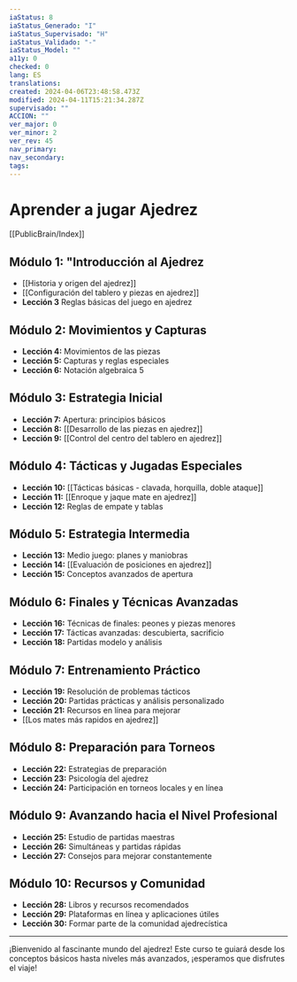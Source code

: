 ```yaml
---
iaStatus: 8
iaStatus_Generado: "I"
iaStatus_Supervisado: "H"
iaStatus_Validado: "-"
iaStatus_Model: ""
a11y: 0
checked: 0
lang: ES
translations: 
created: 2024-04-06T23:48:58.473Z
modified: 2024-04-11T15:21:34.287Z
supervisado: ""
ACCION: ""
ver_major: 0
ver_minor: 2
ver_rev: 45
nav_primary: 
nav_secondary: 
tags:
---
```

# Aprender a jugar Ajedrez

[[PublicBrain/Index]]

## Módulo 1: "Introducción al Ajedrez
- [[Historia y origen del ajedrez]]
- [[Configuración del tablero y piezas en ajedrez]]
- **Lección 3** Reglas básicas del juego en ajedrez

## Módulo 2: Movimientos y Capturas
- **Lección 4:** Movimientos de las piezas
- **Lección 5:** Capturas y reglas especiales
- **Lección 6:** Notación algebraica
5
## Módulo 3: Estrategia Inicial
- **Lección 7:** Apertura: principios básicos
- **Lección 8:** [[Desarrollo de las piezas en ajedrez]]
- **Lección 9:** [[Control del centro del tablero en ajedrez]]

## Módulo 4: Tácticas y Jugadas Especiales
- **Lección 10:** [[Tácticas básicas - clavada, horquilla, doble ataque]]
- **Lección 11:** [[Enroque y jaque mate en ajedrez]]
- **Lección 12:** Reglas de empate y tablas

## Módulo 5: Estrategia Intermedia
- **Lección 13:** Medio juego: planes y maniobras
- **Lección 14:** [[Evaluación de posiciones en ajedrez]]
- **Lección 15:** Conceptos avanzados de apertura

## Módulo 6: Finales y Técnicas Avanzadas
- **Lección 16:** Técnicas de finales: peones y piezas menores
- **Lección 17:** Tácticas avanzadas: descubierta, sacrificio
- **Lección 18:** Partidas modelo y análisis

## Módulo 7: Entrenamiento Práctico
- **Lección 19:** Resolución de problemas tácticos
- **Lección 20:** Partidas prácticas y análisis personalizado
- **Lección 21:** Recursos en línea para mejorar
- [[Los mates más rapidos en ajedrez]]

## Módulo 8: Preparación para Torneos
- **Lección 22:** Estrategias de preparación
- **Lección 23:** Psicología del ajedrez
- **Lección 24:** Participación en torneos locales y en línea

## Módulo 9: Avanzando hacia el Nivel Profesional
- **Lección 25:** Estudio de partidas maestras
- **Lección 26:** Simultáneas y partidas rápidas
- **Lección 27:** Consejos para mejorar constantemente

## Módulo 10: Recursos y Comunidad
- **Lección 28:** Libros y recursos recomendados
- **Lección 29:** Plataformas en línea y aplicaciones útiles
- **Lección 30:** Formar parte de la comunidad ajedrecística

---

¡Bienvenido al fascinante mundo del ajedrez! Este curso te guiará desde los conceptos básicos hasta niveles más avanzados, ¡esperamos que disfrutes el viaje!

